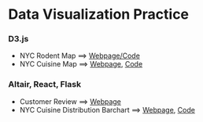 # Data Visualization Practice

### D3.js
* NYC Rodent Map ==> [Webpage/Code](https://bl.ocks.org/lingyielia/afab4a47f4ab8e2891dd999f55f8a912)
* NYC Cuisine Map ==> [Webpage](https://bl.ocks.org/lingyielia/raw/ea6ad33ef89176dc9566eac049975ae5/), [Code](https://gist.github.com/lingyielia/ea6ad33ef89176dc9566eac049975ae5)

### Altair, React, Flask
* Customer Review ==> [Webpage](http://eliaelia.pythonanywhere.com/)
* NYC Cuisine Distribution Barchart ==> [Webpage](http://lingyielia01.pythonanywhere.com/), [Code](https://github.com/lingyielia/D3-visual/tree/master/CuisinebyZip)

